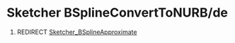 # Sketcher BSplineConvertToNURB/de

1.  REDIRECT [Sketcher\_BSplineApproximate](Sketcher_BSplineApproximate.md)
